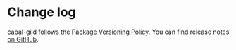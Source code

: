 # Change log

cabal-gild follows the [Package Versioning Policy](https://pvp.haskell.org).
You can find release notes [on GitHub](https://github.com/tfausak/cabal-gild/releases).
